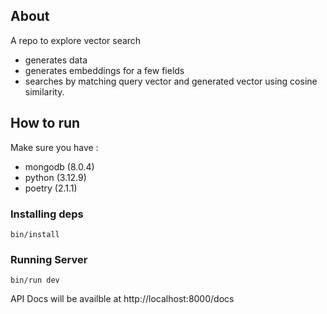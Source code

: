 ## About
A repo to explore vector search
- generates data
- generates embeddings for a few fields
- searches by matching query vector and generated vector using cosine similarity.

## How to run
Make sure you have : 
- mongodb (8.0.4)
- python (3.12.9)
- poetry (2.1.1)

### Installing deps
`bin/install`
### Running Server
`bin/run dev`

API Docs will be availble at http://localhost:8000/docs
